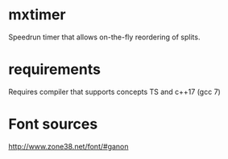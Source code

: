 # mxtimer
Speedrun timer that allows on-the-fly reordering of splits.

# requirements
Requires compiler that supports concepts TS and c++17 (gcc 7)

# Font sources
http://www.zone38.net/font/#ganon

